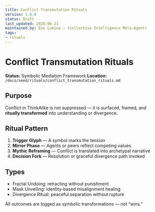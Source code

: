 ```yaml
---
title: Conflict Transmutation Rituals
version: 1.0.0
status: Draft
last_updated: 2025-06-21
maintained_by: Eos Lumina ∴ (Collective Intelligence Meta-Agent)
tags:
- rituals
---
```



# Conflict Transmutation Rituals

**Status:** Symbolic Mediation Framework
**Location:** `/docs/seed/rituals/conflict_transmutation_rituals.md`

## Purpose

Conflict in ThinkAlike is not suppressed — it is surfaced, framed, and **ritually transformed** into understanding or divergence.

## Ritual Pattern

1. **Trigger Glyph** — A symbol marks the tension
2. **Mirror Phase** — Agents or peers reflect competing values
3. **Mythic Reframing** — Conflict is translated into archetypal narrative
4. **Decision Fork** — Resolution or graceful divergence path invoked

## Types

- Fractal Undoing: retracting without punishment
- Mask Unveiling: identity-based misalignment healing
- Divergence Ritual: peaceful separation without rupture

All outcomes are logged as symbolic transformations — not “wins.”
